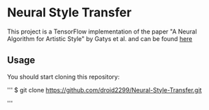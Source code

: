 # Neural Style Transfer

This project is a TensorFlow implementation of the paper "A Neural Algorithm for Artistic Style" by Gatys et al. and can be found [here](https://arxiv.org/abs/1508.06576)

## Usage

You should start cloning this repository:

'''
 $ git clone https://github.com/droid2299/Neural-Style-Transfer.git
 
'''
 
